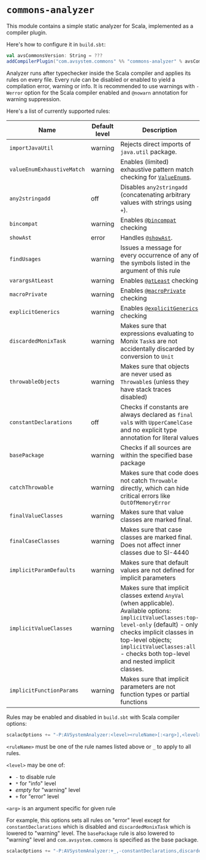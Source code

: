 # `commons-analyzer`

This module contains a simple static analyzer for Scala, implemented as a compiler plugin.

Here's how to configure it in `build.sbt`:

```scala
val avsCommonsVersion: String = ???
addCompilerPlugin("com.avsystem.commons" %% "commons-analyzer" % avsCommonsVersion)
```

Analyzer runs after typechecker inside the Scala compiler and applies its rules on every file.
Every rule can be disabled or enabled to yield a compilation error, warning or info.
It is recommended to use warnings with `-Werror` option for the Scala compiler enabled
and `@nowarn` annotation for warning suppression.

Here's a list of currently supported rules:

| Name                       | Default level | Description                                                                                                                                                                                                                                                                 |
|----------------------------|---------------|-----------------------------------------------------------------------------------------------------------------------------------------------------------------------------------------------------------------------------------------------------------------------------|
| `importJavaUtil`           | warning       | Rejects direct imports of `java.util` package.                                                                                                                                                                                                                              |
| `valueEnumExhaustiveMatch` | warning       | Enables (limited) exhaustive pattern match checking for [`ValueEnum`s](https://github.com/AVSystem/scala-commons/blob/master/commons-core/src/main/scala/com/avsystem/commons/misc/ValueEnum.scala).                                                                        |
| `any2stringadd`            | off           | Disables `any2stringadd` (concatenating arbitrary values with strings using `+`).                                                                                                                                                                                           |
| `bincompat`                | warning       | Enables [`@bincompat`](https://github.com/AVSystem/scala-commons/blob/master/commons-core/src/main/scala/com/avsystem/commons/annotation/bincompat.scala) checking                                                                                                          |
| `showAst`                  | error         | Handles [`@showAst`](https://github.com/AVSystem/scala-commons/blob/master/commons-core/src/main/scala/com/avsystem/commons/annotation/showAst.scala).                                                                                                                      |
| `findUsages`               | warning       | Issues a message for every occurrence of any of the symbols listed in the argument of this rule                                                                                                                                                                             |
| `varargsAtLeast`           | warning       | Enables [`@atLeast`](https://github.com/AVSystem/scala-commons/blob/master/commons-core/src/main/scala/com/avsystem/commons/annotation/atLeast.scala) checking                                                                                                              |
| `macroPrivate`             | warning       | Enables [`@macroPrivate`](https://github.com/AVSystem/scala-commons/blob/master/commons-core/src/main/scala/com/avsystem/commons/annotation/macroPrivate.scala) checking                                                                                                    |
| `explicitGenerics`         | warning       | Enables [`@explicitGenerics`](https://github.com/AVSystem/scala-commons/blob/master/commons-core/src/main/scala/com/avsystem/commons/annotation/explicitGenerics.scala) checking                                                                                            |
| `discardedMonixTask`       | warning       | Makes sure that expressions evaluating to Monix `Task`s are not accidentally discarded by conversion to `Unit`                                                                                                                                                              |
| `throwableObjects`         | warning       | Makes sure that objects are never used as `Throwable`s (unless they have stack traces disabled)                                                                                                                                                                             |
| `constantDeclarations`     | off           | Checks if constants are always declared as `final val`s with `UpperCamelCase` and no explicit type annotation for literal values                                                                                                                                            |
| `basePackage`              | warning       | Checks if all sources are within the specified base package                                                                                                                                                                                                                 |
| `catchThrowable`           | warning       | Makes sure that code does not catch `Throwable` directly, which can hide critical errors like `OutOfMemoryError`                                                                                                                                                            |
| `finalValueClasses`        | warning       | Makes sure that value classes are marked final.                                                                                                                                                                                                                             |
| `finalCaseClasses`         | warning       | Makes sure that case classes are marked final. Does not affect inner classes due to SI-4440                                                                                                                                                                                 |
| `implicitParamDefaults`    | warning       | Makes sure that default values are not defined for implicit parameters                                                                                                                                                                                                      |
| `implicitValueClasses`     | warning       | Makes sure that implicit classes extend `AnyVal` (when applicable). Available options: `implicitValueClasses:top-level-only` (default) - only checks implicit classes in top-level objects; `implicitValueClasses:all` - checks both top-level and nested implicit classes. |
| `implicitFunctionParams`   | warning       | Makes sure that implicit parameters are not function types or partial functions                                                                                                                                                                                             |

Rules may be enabled and disabled in `build.sbt` with Scala compiler options:

```scala
scalacOptions += "-P:AVSystemAnalyzer:<level><ruleName>[:<arg>],<level><ruleName>[:<arg>],..."
```

`<ruleName>` must be one of the rule names listed above or `_` to apply to all rules.

`<level>` may be one of:

* `-` to disable rule
* `*` for "info" level
* _empty_ for "warning" level
* `+` for "error" level

`<arg>` is an argument specific for given rule

For example, this options sets all rules on "error" level except for `constantDeclarations` which is disabled
and `discardedMonixTask` which is lowered to "warning" level. The `basePackage` rule is also lowered to "warning" level
and `com.avsystem.commons` is specified as the base package.

```scala
scalacOptions += "-P:AVSystemAnalyzer:+_,-constantDeclarations,discardedMonixTask,basePackage:com.avsystem.commons
```
